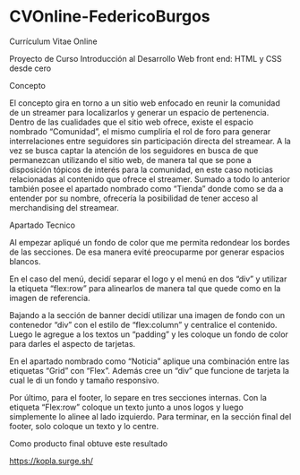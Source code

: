 # CVOnline-FedericoBurgos
Currículum Vitae Online

Proyecto de Curso
Introducción al Desarrollo Web front end: HTML y CSS desde cero



Concepto



El concepto gira en torno a un sitio web enfocado en reunir la comunidad de un streamer para localizarlos y generar un espacio de pertenencia.
Dentro de las cualidades que el sitio web ofrece, existe el espacio nombrado “Comunidad”, el mismo cumpliría el rol de foro para generar interrelaciones entre seguidores sin participación directa del streamear. A la vez se busca captar la atención de los seguidores en busca de que permanezcan utilizando el sitio web, de manera tal que se pone a disposición tópicos de interés para la comunidad, en este caso noticias relacionadas al contenido que ofrece el streamer. Sumado a todo lo anterior también posee el apartado nombrado como “Tienda” donde como se da a entender por su nombre, ofrecería la posibilidad de tener acceso al merchandising del streamear. 



                    
Apartado Tecnico



Al empezar apliqué un fondo de color que me permita redondear los bordes de las secciones. De esa manera evité preocuparme por generar espacios blancos.

En el caso del menú, decidí separar el logo y el menú en dos “div” y utilizar la etiqueta “flex:row”  para alinearlos de manera tal que quede como en la imagen de referencia.

Bajando a la sección de banner decidí utilizar una imagen de fondo con un contenedor “div” con el estilo de “flex:column” y centralice el contenido. Luego le agregue a los textos un “padding” y les coloque un fondo de color para darles el aspecto de tarjetas.

En el apartado nombrado como “Noticia” aplique una combinación entre las etiquetas “Grid” con “Flex”. Además cree un “div” que funcione de tarjeta la cual le di un fondo y tamaño responsivo.

Por último, para el footer, lo separe en tres secciones internas. Con la etiqueta “Flex:row” coloque un texto junto a unos logos y luego simplemente lo alinee al lado izquierdo. Para terminar, en la sección final del footer, solo coloque un texto y lo centre.


Como producto final obtuve este resultado

https://kopla.surge.sh/
